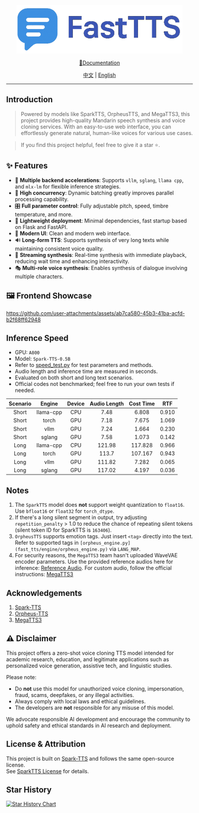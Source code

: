 <div align="center">
  <img src="docs/zh/_img/icon.png" width="450"/>

[📘Documentation](docs/en/README.MD)

[中文](README.MD) | [English](README_EN.MD)

</div>

---

## Introduction

> Powered by models like SparkTTS, OrpheusTTS, and MegaTTS3, this project provides high-quality Mandarin speech
> synthesis and voice cloning services. With an easy-to-use web interface, you can effortlessly generate natural,
> human-like voices for various use cases.

> If you find this project helpful, feel free to give it a star ⭐.

## ✨ Features

- 🚀 **Multiple backend accelerations**: Supports `vllm`, `sglang`, `llama cpp`, and `mlx-lm` for flexible inference
  strategies.
- 🎯 **High concurrency**: Dynamic batching greatly improves parallel processing capability.
- 🎛️ **Full parameter control**: Fully adjustable pitch, speed, timbre temperature, and more.
- 📱 **Lightweight deployment**: Minimal dependencies, fast startup based on Flask and FastAPI.
- 🎨 **Modern UI**: Clean and modern web interface.
- 🔊 **Long-form TTS**: Supports synthesis of very long texts while maintaining consistent voice quality.
- 🔄 **Streaming synthesis**: Real-time synthesis with immediate playback, reducing wait time and enhancing
  interactivity.
- 🎭 **Multi-role voice synthesis**: Enables synthesis of dialogue involving multiple characters.

## 🖼️ Frontend Showcase

https://github.com/user-attachments/assets/ab7ca580-45b3-41ba-acfd-b2f68ff62948

## Inference Speed

- GPU: `A800`
- Model: `Spark-TTS-0.5B`
- Refer to [speed_test.py](examples/speed_test.py) for test parameters and methods.
- Audio length and inference time are measured in seconds.
- Evaluated on both short and long text scenarios.
- Official codes not benchmarked; feel free to run your own tests if needed.

| Scenario |  Engine   | Device | Audio Length | Cost Time |  RTF  |
|:--------:|:---------:|:------:|:------------:|:---------:|:-----:|
|  Short   | llama-cpp |  CPU   |     7.48     |   6.808   | 0.910 |
|  Short   |   torch   |  GPU   |     7.18     |   7.675   | 1.069 |
|  Short   |   vllm    |  GPU   |     7.24     |   1.664   | 0.230 |
|  Short   |  sglang   |  GPU   |     7.58     |   1.073   | 0.142 |
|   Long   | llama-cpp |  CPU   |    121.98    |  117.828  | 0.966 |
|   Long   |   torch   |  GPU   |    113.7     |  107.167  | 0.943 |
|   Long   |   vllm    |  GPU   |    111.82    |   7.282   | 0.065 |
|   Long   |  sglang   |  GPU   |    117.02    |   4.197   | 0.036 |

## Notes

1. The `SparkTTS` model does **not** support weight quantization to `float16`. Use `bfloat16` or `float32` for
   `torch_dtype`.
2. If there's a long silent segment in output, try adjusting `repetition_penalty` > 1.0 to reduce the chance of
   repeating silent tokens (silent token ID for SparkTTS is `163406`).
3. `OrpheusTTS` supports emotion tags. Just insert `<tag>` directly into the text. Refer to supported tags in
   `[orpheus_engine.py](fast_tts/engine/orpheus_engine.py)` via `LANG_MAP`.
4. For security reasons, the `MegaTTS3` team hasn't uploaded WaveVAE encoder parameters. Use the provided reference
   audios here for
   inference: [Reference Audio](https://drive.google.com/drive/folders/1QhcHWcy20JfqWjgqZX1YM3I6i9u4oNlr). For custom
   audio, follow the official
   instructions: [MegaTTS3](https://github.com/bytedance/MegaTTS3/tree/main?tab=readme-ov-file#inference)

## Acknowledgements

1. [Spark-TTS](https://github.com/SparkAudio/Spark-TTS)
2. [Orpheus-TTS](https://github.com/canopyai/Orpheus-TTS)
3. [MegaTTS3](https://github.com/bytedance/MegaTTS3)

## ⚠️ Disclaimer

This project offers a zero-shot voice cloning TTS model intended for academic research, education, and legitimate
applications such as personalized voice generation, assistive tech, and linguistic studies.

Please note:

- Do **not** use this model for unauthorized voice cloning, impersonation, fraud, scams, deepfakes, or any illegal
  activities.
- Always comply with local laws and ethical guidelines.
- The developers are **not** responsible for any misuse of this model.

We advocate responsible AI development and encourage the community to uphold safety and ethical standards in AI research
and deployment.

## License & Attribution

This project is built on [Spark-TTS](https://github.com/SparkAudio/Spark-TTS) and follows the same open-source
license.  
See [SparkTTS License](https://github.com/SparkAudio/Spark-TTS/blob/main/LICENSE) for details.

## Star History

[![Star History Chart](https://api.star-history.com/svg?repos=HuiResearch/Fast-Spark-TTS&type=Date)](https://www.star-history.com/#HuiResearch/Fast-Spark-TTS&Date)
